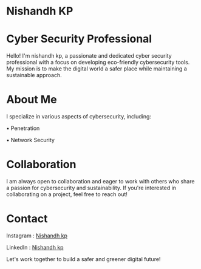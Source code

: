 # Nishandh KP
# Cyber Security Professional
Hello! I'm nishandh kp, a passionate and dedicated cyber security professional with a focus on developing eco-friendly cybersecurity tools. My mission is to make the digital world a safer place while maintaining a sustainable approach.

# About Me
I specialize in various aspects of cybersecurity, including:

   • Penetration 

   • Network Security

# Collaboration

I am always open to collaboration and eager to work with others who share a passion for cybersecurity and sustainability. If you're interested in collaborating on a project, feel free to reach out!

# Contact
Instagram : [Nishandh kp](https://www.instagram.com/nishandh_d8)

LinkedIn :  [Nishandh kp](https://www.linkedin.com/in/nishandh-kp)

Let's work together to build a safer and greener digital future!
